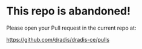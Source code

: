 # This repo is abandoned!

Please open your Pull request in the current repo at:

https://github.com/dradis/dradis-ce/pulls
